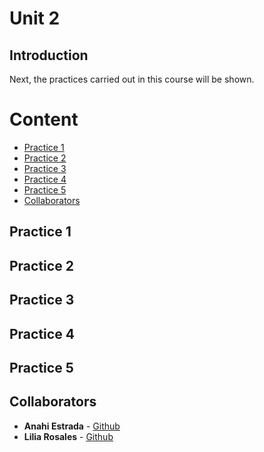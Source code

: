 # Unit 2

## Introduction


Next, the practices carried out in this course will be shown.

# Content
- [Practice 1](#practice-1)
- [Practice 2](#practice-2)
- [Practice 3](#practice-3)
- [Practice 4](#practice-4)
- [Practice 5](#practice-5)
- [Collaborators](#Collaborators)

## Practice 1


## Practice 2

 
## Practice 3

## Practice 4
## Practice 5
## Collaborators
* **Anahi Estrada** - [Github](https://github.com/anahi-17)
* **Lilia Rosales** - [Github](https://github.com/liliarsis)

